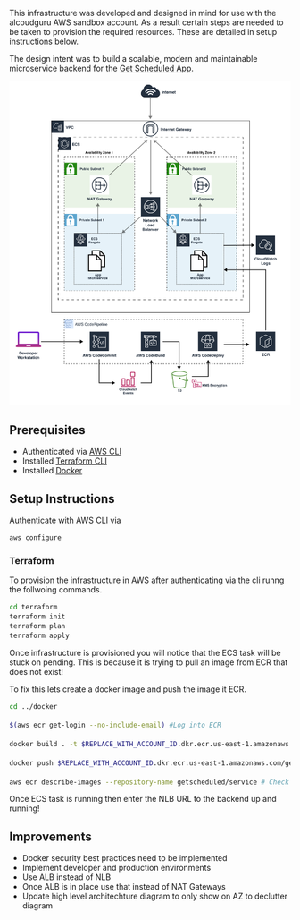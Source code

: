 This infrastructure was developed and designed in mind for use with the alcoudguru AWS sandbox account. As a result certain steps are needed to be taken to provision the required resources. These are detailed in setup instructions below.

The design intent was to build a scalable, modern and maintainable microservice backend for the [Get Scheduled App](https://github.com/mjki4hj3/get-scheduled).

<img src="AWS Infrastructue Get-Scheduled.svg">

## Prerequisites 

- Authenticated via [AWS CLI](https://docs.aws.amazon.com/cli/latest/userguide/getting-started-install.html)
- Installed [Terraform CLI](https://learn.hashicorp.com/tutorials/terraform/install-cli)
- Installed [Docker](https://docs.docker.com/get-docker/)

## Setup Instructions

Authenticate with AWS CLI via 

```bash
aws configure 
```

### Terraform
To provision the infrastructure in AWS after authenticating via the cli runng the follwoing commands.

```bash
cd terraform
terraform init
terraform plan
terraform apply
```

Once infrastructure is provisioned you will notice that the ECS task will be stuck on pending. This is because it is trying to pull an image from ECR that does not exist!

To fix this lets create a docker image and push the image it ECR.

```bash
cd ../docker

$(aws ecr get-login --no-include-email) #Log into ECR

docker build . -t $REPLACE_WITH_ACCOUNT_ID.dkr.ecr.us-east-1.amazonaws.com/getscheduled/service:latest

docker push $REPLACE_WITH_ACCOUNT_ID.dkr.ecr.us-east-1.amazonaws.com/getscheduled/service:latest

aws ecr describe-images --repository-name getscheduled/service # Check image is available on ecr
```

Once ECS task is running then enter the NLB URL to the backend up and running!
 

## Improvements

- Docker security best practices need to be implemented
- Implement developer and production environments
- Use ALB instead of NLB
- Once ALB is in place use that instead of NAT Gateways
- Update high level architechture diagram to only show on AZ to declutter diagram
